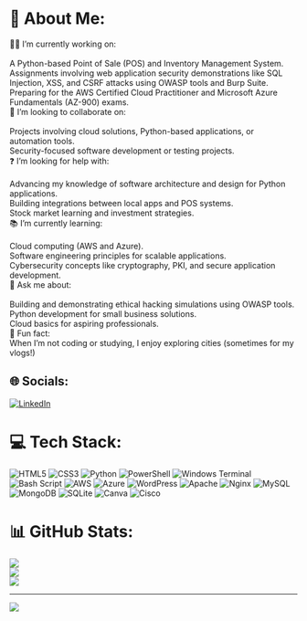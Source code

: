 # 💫 About Me:
👨‍💻 I’m currently working on:<br><br>A Python-based Point of Sale (POS) and Inventory Management System.<br>Assignments involving web application security demonstrations like SQL Injection, XSS, and CSRF attacks using OWASP tools and Burp Suite.<br>Preparing for the AWS Certified Cloud Practitioner and Microsoft Azure Fundamentals (AZ-900) exams.<br>🤝 I’m looking to collaborate on:<br><br>Projects involving cloud solutions, Python-based applications, or automation tools.<br>Security-focused software development or testing projects.<br>❓ I’m looking for help with:<br><br>Advancing my knowledge of software architecture and design for Python applications.<br>Building integrations between local apps and POS systems.<br>Stock market learning and investment strategies.<br>📚 I’m currently learning:<br><br>Cloud computing (AWS and Azure).<br>Software engineering principles for scalable applications.<br>Cybersecurity concepts like cryptography, PKI, and secure application development.<br>💬 Ask me about:<br><br>Building and demonstrating ethical hacking simulations using OWASP tools.<br>Python development for small business solutions.<br>Cloud basics for aspiring professionals.<br>🎉 Fun fact:<br>When I’m not coding or studying, I enjoy exploring cities (sometimes for my vlogs!)


## 🌐 Socials:
[![LinkedIn](https://img.shields.io/badge/LinkedIn-%230077B5.svg?logo=linkedin&logoColor=white)]([www.linkedin.com/in/aakibkibriakhan](https://www.linkedin.com/in/aakibkibriakhan/)) 

# 💻 Tech Stack:
![HTML5](https://img.shields.io/badge/html5-%23E34F26.svg?style=for-the-badge&logo=html5&logoColor=white) ![CSS3](https://img.shields.io/badge/css3-%231572B6.svg?style=for-the-badge&logo=css3&logoColor=white) ![Python](https://img.shields.io/badge/python-3670A0?style=for-the-badge&logo=python&logoColor=ffdd54) ![PowerShell](https://img.shields.io/badge/PowerShell-%235391FE.svg?style=for-the-badge&logo=powershell&logoColor=white) ![Windows Terminal](https://img.shields.io/badge/Windows%20Terminal-%234D4D4D.svg?style=for-the-badge&logo=windows-terminal&logoColor=white) ![Bash Script](https://img.shields.io/badge/bash_script-%23121011.svg?style=for-the-badge&logo=gnu-bash&logoColor=white) ![AWS](https://img.shields.io/badge/AWS-%23FF9900.svg?style=for-the-badge&logo=amazon-aws&logoColor=white) ![Azure](https://img.shields.io/badge/azure-%230072C6.svg?style=for-the-badge&logo=microsoftazure&logoColor=white) ![WordPress](https://img.shields.io/badge/WordPress-%23117AC9.svg?style=for-the-badge&logo=WordPress&logoColor=white) ![Apache](https://img.shields.io/badge/apache-%23D42029.svg?style=for-the-badge&logo=apache&logoColor=white) ![Nginx](https://img.shields.io/badge/nginx-%23009639.svg?style=for-the-badge&logo=nginx&logoColor=white) ![MySQL](https://img.shields.io/badge/mysql-4479A1.svg?style=for-the-badge&logo=mysql&logoColor=white) ![MongoDB](https://img.shields.io/badge/MongoDB-%234ea94b.svg?style=for-the-badge&logo=mongodb&logoColor=white) ![SQLite](https://img.shields.io/badge/sqlite-%2307405e.svg?style=for-the-badge&logo=sqlite&logoColor=white) ![Canva](https://img.shields.io/badge/Canva-%2300C4CC.svg?style=for-the-badge&logo=Canva&logoColor=white) ![Cisco](https://img.shields.io/badge/cisco-%23049fd9.svg?style=for-the-badge&logo=cisco&logoColor=black)
# 📊 GitHub Stats:
![](https://github-readme-stats.vercel.app/api?username=airbik-codes&theme=synthwave&hide_border=false&include_all_commits=false&count_private=false)<br/>
![](https://github-readme-streak-stats.herokuapp.com/?user=airbik-codes&theme=synthwave&hide_border=false)<br/>
![](https://github-readme-stats.vercel.app/api/top-langs/?username=airbik-codes&theme=synthwave&hide_border=false&include_all_commits=false&count_private=false&layout=compact)

---
[![](https://visitcount.itsvg.in/api?id=airbik-codes&icon=9&color=0)](https://visitcount.itsvg.in)

<!-- Proudly created with GPRM ( https://gprm.itsvg.in ) -->
